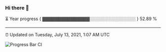 ### Hi there 👋

⏳ Year progress { ▓▓▓▓▓▓▓▓▓▓▓▓▓▓▓░░░░░░░░░░░░░░░ } 52.89 %

---

⏰ Updated on Tuesday, July 13, 2021, 1:07 AM UTC

![Progress Bar CI](https://github.com/arthurbuhl/arthurbuhl/workflows/Progress%20Bar%20CI/badge.svg)
